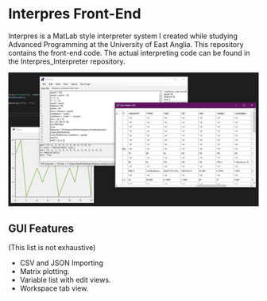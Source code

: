 # Interpres Front-End

Interpres is a MatLab style interpreter system I created while studying Advanced Programming at the University of East Anglia.
This repository contains the front-end code. The actual interpreting code can be found in the Interpres_Interpreter repository.

![demo](interpresdemo.png)

## GUI Features
(This list is not exhaustive)

- CSV and JSON Importing
- Matrix plotting.
- Variable list with edit views.
- Workspace tab view.